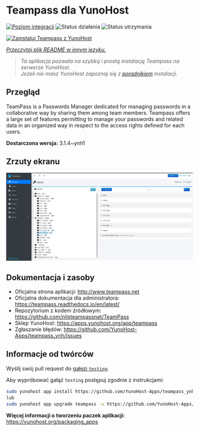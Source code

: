 <!--
To README zostało automatycznie wygenerowane przez <https://github.com/YunoHost/apps/tree/master/tools/readme_generator>
Nie powinno być ono edytowane ręcznie.
-->

# Teampass dla YunoHost

[![Poziom integracji](https://apps.yunohost.org/badge/integration/teampass)](https://ci-apps.yunohost.org/ci/apps/teampass/)
![Status działania](https://apps.yunohost.org/badge/state/teampass)
![Status utrzymania](https://apps.yunohost.org/badge/maintained/teampass)

[![Zainstaluj Teampass z YunoHost](https://install-app.yunohost.org/install-with-yunohost.svg)](https://install-app.yunohost.org/?app=teampass)

*[Przeczytaj plik README w innym języku.](./ALL_README.md)*

> *Ta aplikacja pozwala na szybką i prostą instalację Teampass na serwerze YunoHost.*  
> *Jeżeli nie masz YunoHost zapoznaj się z [poradnikiem](https://yunohost.org/install) instalacji.*

## Przegląd

TeamPass is a Passwords Manager dedicated for managing passwords in a collaborative way by sharing them among team members.
Teampass offers a large set of features permitting to manage your passwords and related data in an organized way in respect to the access rights defined for each users.


**Dostarczona wersja:** 3.1.4~ynh1

## Zrzuty ekranu

![Zrzut ekranu z Teampass](./doc/screenshots/screenshot.png)

## Dokumentacja i zasoby

- Oficjalna strona aplikacji: <http://www.teampass.net>
- Oficjalna dokumentacja dla administratora: <https://teampass.readthedocs.io/en/latest/>
- Repozytorium z kodem źródłowym: <https://github.com/nilsteampassnet/TeamPass>
- Sklep YunoHost: <https://apps.yunohost.org/app/teampass>
- Zgłaszanie błędów: <https://github.com/YunoHost-Apps/teampass_ynh/issues>

## Informacje od twórców

Wyślij swój pull request do [gałęzi `testing`](https://github.com/YunoHost-Apps/teampass_ynh/tree/testing).

Aby wypróbować gałąź `testing` postępuj zgodnie z instrukcjami:

```bash
sudo yunohost app install https://github.com/YunoHost-Apps/teampass_ynh/tree/testing --debug
lub
sudo yunohost app upgrade teampass -u https://github.com/YunoHost-Apps/teampass_ynh/tree/testing --debug
```

**Więcej informacji o tworzeniu paczek aplikacji:** <https://yunohost.org/packaging_apps>
